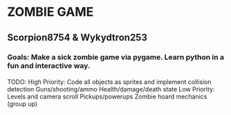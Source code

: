 # ZOMBIE GAME
## Scorpion8754 & Wykydtron253
### Goals: Make a sick zombie game via pygame. Learn python in a fun and interactive way.
####
TODO:
    High Priority:
    Code all objects as sprites and implement collision detection
    Guns/shooting/ammo
    Health/damage/death state
    Low Priority:
    Levels and camera scroll
    Pickups/powerups
    Zombie hoard mechanics (group up)
    

